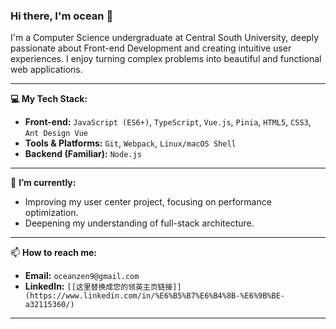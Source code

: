 ### Hi there, I'm ocean 👋

I'm a Computer Science undergraduate at Central South University, deeply passionate about Front-end Development and creating intuitive user experiences. I enjoy turning complex problems into beautiful and functional web applications.

---

**💻 My Tech Stack:**

* **Front-end:** `JavaScript (ES6+)`, `TypeScript`, `Vue.js`, `Pinia`, `HTML5`, `CSS3`, `Ant Design Vue`
* **Tools & Platforms:** `Git`, `Webpack`, `Linux/macOS Shell`
* **Backend (Familiar):** `Node.js`

---

🌱 **I’m currently:**

* Improving my user center project, focusing on performance optimization.
* Deepening my understanding of full-stack architecture.

---

📫 **How to reach me:**

* **Email:** `oceanzen9@gmail.com`
* **LinkedIn:** `[[这里替换成您的领英主页链接]](https://www.linkedin.com/in/%E6%B5%B7%E6%B4%8B-%E6%9B%BE-a32115360/)`

---

